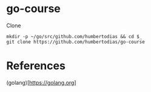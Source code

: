 # go-course

Clone

```
mkdir -p ~/go/src/github.com/humbertodias && cd $_
git clone https://github.com/humbertodias/go-course
```


# References

(golang)[https://golang.org]